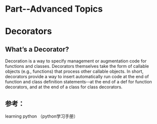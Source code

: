 # Part--Advanced Topics  

# Decorators  

## What’s a Decorator?  

Decoration is a way to specify management or augmentation code for functions and classes. Decorators themselves take the form of callable objects (e.g., functions) that process other callable objects. In short, decorators provide a way to insert automatically run code at the end of function and class definition statements--at the end of a def for function decorators, and at the end of a class for class decorators.  

 

## 参考：

learning python （python学习手册）
